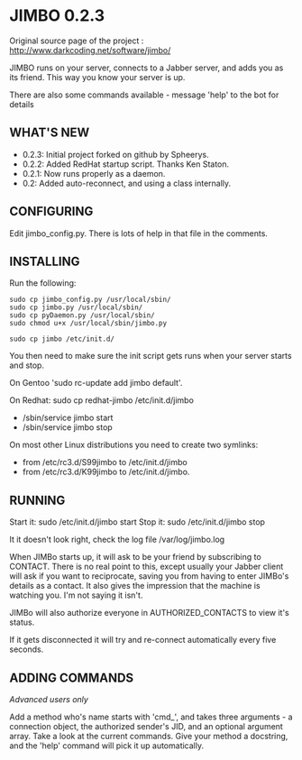 JIMBO 0.2.3
===========
Original source page of the project : http://www.darkcoding.net/software/jimbo/

JIMBO runs on your server, connects to a Jabber server, and adds you as its friend. This way you know your server is up.

There are also some commands available - message 'help' to the bot for details

WHAT'S NEW
----------
- 0.2.3: Initial project forked on github by Spheerys.
- 0.2.2: Added RedHat startup script. Thanks Ken Staton.
- 0.2.1: Now runs properly as a daemon.
- 0.2: Added auto-reconnect, and using a class internally.

CONFIGURING
-----------

Edit jimbo_config.py. There is lots of help in that file in the comments.

INSTALLING
----------

Run the following:
```
sudo cp jimbo_config.py /usr/local/sbin/
sudo cp jimbo.py /usr/local/sbin/
sudo cp pyDaemon.py /usr/local/sbin/
sudo chmod u+x /usr/local/sbin/jimbo.py

sudo cp jimbo /etc/init.d/
```
You then need to make sure the init script gets runs when your server starts and stop.

On Gentoo 'sudo rc-update add jimbo default'.

On Redhat: sudo cp redhat-jimbo /etc/init.d/jimbo
- /sbin/service jimbo start
- /sbin/service jimbo stop

On most other Linux distributions you need to create two symlinks:
- from /etc/rc3.d/S99jimbo to /etc/init.d/jimbo
- from /etc/rc3.d/K99jimbo to /etc/init.d/jimbo.

RUNNING
-------

Start it: sudo /etc/init.d/jimbo start
Stop it: sudo /etc/init.d/jimbo stop
 
It it doesn't look right, check the log file /var/log/jimbo.log

When JIMBo starts up, it will ask to be your friend by subscribing to CONTACT. There is no real point to this, except usually your Jabber client will ask if you want to reciprocate, saving you from having to enter JIMBo's details as a contact. It also gives the impression that the machine is watching you. I'm not saying it isn't.

JIMBo will also authorize everyone in AUTHORIZED_CONTACTS to view it's status.

If it gets disconnected it will try and re-connect automatically every five seconds.

ADDING COMMANDS
---------------

*Advanced users only*

Add a method who's name starts with 'cmd_', and takes three arguments - a connection object, the authorized sender's JID, and an optional argument array. Take a look at the current commands. Give your method a docstring, and the 'help' command will pick it up automatically.


